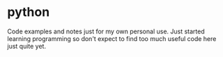 # python
Code examples and notes just for my own personal use. Just started learning programming so don't expect to find too much useful code here just quite yet.
